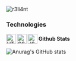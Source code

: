 ![r3li4nt](https://user-images.githubusercontent.com/75953873/111233290-7c961d00-85cb-11eb-982b-1cdfb0396225.png)

### Technologies

<img align="left" alt="HTML5" width="26px" src="https://www.atodocurso.com/sites/default/files/html.png" />
<img align="left" alt="CSS3" width="26px" src="https://www.picuino.com/_images/css3-logo.png" />
<img align="left" alt="JS" width="26px" src="https://eduliticas.com/wp-content/uploads/2018/01/Javascript-shield.png" />


#### Github Stats

![Anurag's GitHub stats](https://github-readme-stats.vercel.app/api?username=r3li4nt&show_icons=true&theme=merko)


